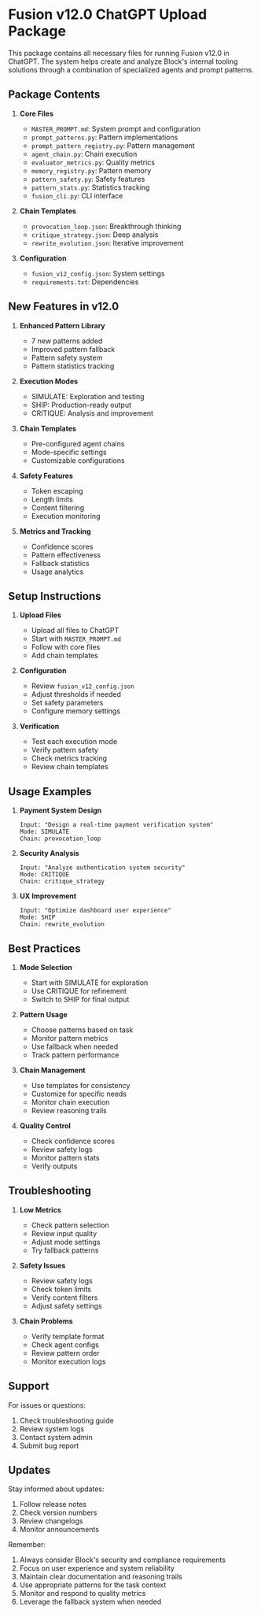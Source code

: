 # Fusion v12.0 ChatGPT Upload Package

This package contains all necessary files for running Fusion v12.0 in ChatGPT. The system helps create and analyze Block's internal tooling solutions through a combination of specialized agents and prompt patterns.

## Package Contents

1. **Core Files**
   - `MASTER_PROMPT.md`: System prompt and configuration
   - `prompt_patterns.py`: Pattern implementations
   - `prompt_pattern_registry.py`: Pattern management
   - `agent_chain.py`: Chain execution
   - `evaluator_metrics.py`: Quality metrics
   - `memory_registry.py`: Pattern memory
   - `pattern_safety.py`: Safety features
   - `pattern_stats.py`: Statistics tracking
   - `fusion_cli.py`: CLI interface

2. **Chain Templates**
   - `provocation_loop.json`: Breakthrough thinking
   - `critique_strategy.json`: Deep analysis
   - `rewrite_evolution.json`: Iterative improvement

3. **Configuration**
   - `fusion_v12_config.json`: System settings
   - `requirements.txt`: Dependencies

## New Features in v12.0

1. **Enhanced Pattern Library**
   - 7 new patterns added
   - Improved pattern fallback
   - Pattern safety system
   - Pattern statistics tracking

2. **Execution Modes**
   - SIMULATE: Exploration and testing
   - SHIP: Production-ready output
   - CRITIQUE: Analysis and improvement

3. **Chain Templates**
   - Pre-configured agent chains
   - Mode-specific settings
   - Customizable configurations

4. **Safety Features**
   - Token escaping
   - Length limits
   - Content filtering
   - Execution monitoring

5. **Metrics and Tracking**
   - Confidence scores
   - Pattern effectiveness
   - Fallback statistics
   - Usage analytics

## Setup Instructions

1. **Upload Files**
   - Upload all files to ChatGPT
   - Start with `MASTER_PROMPT.md`
   - Follow with core files
   - Add chain templates

2. **Configuration**
   - Review `fusion_v12_config.json`
   - Adjust thresholds if needed
   - Set safety parameters
   - Configure memory settings

3. **Verification**
   - Test each execution mode
   - Verify pattern safety
   - Check metrics tracking
   - Review chain templates

## Usage Examples

1. **Payment System Design**
   ```
   Input: "Design a real-time payment verification system"
   Mode: SIMULATE
   Chain: provocation_loop
   ```

2. **Security Analysis**
   ```
   Input: "Analyze authentication system security"
   Mode: CRITIQUE
   Chain: critique_strategy
   ```

3. **UX Improvement**
   ```
   Input: "Optimize dashboard user experience"
   Mode: SHIP
   Chain: rewrite_evolution
   ```

## Best Practices

1. **Mode Selection**
   - Start with SIMULATE for exploration
   - Use CRITIQUE for refinement
   - Switch to SHIP for final output

2. **Pattern Usage**
   - Choose patterns based on task
   - Monitor pattern metrics
   - Use fallback when needed
   - Track pattern performance

3. **Chain Management**
   - Use templates for consistency
   - Customize for specific needs
   - Monitor chain execution
   - Review reasoning trails

4. **Quality Control**
   - Check confidence scores
   - Review safety logs
   - Monitor pattern stats
   - Verify outputs

## Troubleshooting

1. **Low Metrics**
   - Check pattern selection
   - Review input quality
   - Adjust mode settings
   - Try fallback patterns

2. **Safety Issues**
   - Review safety logs
   - Check token limits
   - Verify content filters
   - Adjust safety settings

3. **Chain Problems**
   - Verify template format
   - Check agent configs
   - Review pattern order
   - Monitor execution logs

## Support

For issues or questions:
1. Check troubleshooting guide
2. Review system logs
3. Contact system admin
4. Submit bug report

## Updates

Stay informed about updates:
1. Follow release notes
2. Check version numbers
3. Review changelogs
4. Monitor announcements

Remember:
1. Always consider Block's security and compliance requirements
2. Focus on user experience and system reliability
3. Maintain clear documentation and reasoning trails
4. Use appropriate patterns for the task context
5. Monitor and respond to quality metrics
6. Leverage the fallback system when needed 